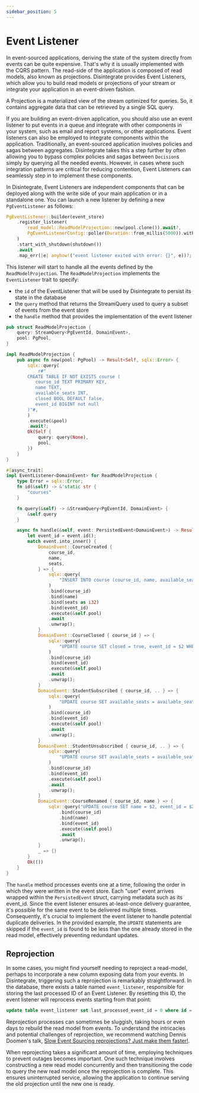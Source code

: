 ```yaml
---
sidebar_position: 5
---
```


# Event Listener

In event-sourced applications, deriving the state of the system directly from events can be quite expensive. That's why it is usually implemented with the CQRS pattern. The read-side of the application is composed of read models, also known as projections. Disintegrate provides Event Listeners, which allow you to build read models or projections of your stream or integrate your application in an event-driven fashion.

A Projection is a materialized view of the stream optimized for queries. So, it contains aggregate data that can be retrieved by a single SQL query.

If you are building an event-driven application, you should also use an event listener to put events in a queue and integrate with other components in your system, such as email and report systems, or other applications. 
Event listeners can also be employed to integrate components within the application. Traditionally, an event-sourced application involves policies and sagas between aggregates. Disintegrate takes this a step further by often allowing you to bypass complex policies and sagas between `Decision`s simply by querying all the needed events. However, in cases where such integration patterns are critical for reducing contention, Event Listeners can seamlessly step in to implement these components.

In Disintegrate, Event Listeners are independent components that can be deployed along with the write side of your main application or in a standalone one. You can launch a new listener by defining a new `PgEventListener` as follows:

```rust
PgEventListener::builder(event_store)
    .register_listener(
        read_model::ReadModelProjection::new(pool.clone()).await?,
        PgEventListenerConfig::poller(Duration::from_millis(5000)).with_notifier(),
    )
    .start_with_shutdown(shutdown())
    .await
    .map_err(|e| anyhow!("event listener exited with error: {}", e))?;
```
This listener will start to handle all the events defined by the `ReadModelProjection`. The `ReadModelProjection` implements the `EventListener` trait to specify:
* the `id` of the EventListener that will be used by Disintegrate to persist its state in the database
* the `query` method that returns the StreamQuery used to query a subset of events from the event store
* the `handle` method that provides the implementation of the event listener

```rust
pub struct ReadModelProjection {
    query: StreamQuery<PgEventId, DomainEvent>,
    pool: PgPool,
}

impl ReadModelProjection {
    pub async fn new(pool: PgPool) -> Result<Self, sqlx::Error> {
        sqlx::query(
            r#"
        CREATE TABLE IF NOT EXISTS course (
           course_id TEXT PRIMARY KEY,
           name TEXT,
           available_seats INT,
           closed BOOL DEFAULT false,
           event_id BIGINT not null
        )"#,
        )
        .execute(&pool)
        .await?;
        Ok(Self {
            query: query(None),
            pool,
        })
    }
}

#[async_trait]
impl EventListener<DomainEvent> for ReadModelProjection {
    type Error = sqlx::Error;
    fn id(&self) -> &'static str {
        "courses"
    }

    fn query(&self) -> &StreamQuery<PgEventId, DomainEvent> {
        &self.query
    }

    async fn handle(&self, event: PersistedEvent<DomainEvent>) -> Result<(), Self::Error> {
        let event_id = event.id();
        match event.into_inner() {
            DomainEvent::CourseCreated {
                course_id,
                name,
                seats,
            } => {
                sqlx::query(
                    "INSERT INTO course (course_id, name, available_seats, event_id) VALUES($1, $2, $3, $4) ON CONFLICT DO NOTHING",
                )
                .bind(course_id)
                .bind(name)
                .bind(seats as i32)
                .bind(event_id)
                .execute(&self.pool)
                .await
                .unwrap();
            }
            DomainEvent::CourseClosed { course_id } => {
                sqlx::query(
                    "UPDATE course SET closed = true, event_id = $2 WHERE course_id = $1 and event_id < $2",
                )
                .bind(course_id)
                .bind(event_id)
                .execute(&self.pool)
                .await
                .unwrap();
            }
            DomainEvent::StudentSubscribed { course_id, .. } => {
                sqlx::query(
                    "UPDATE course SET available_seats = available_seats - 1, event_id = $2 WHERE course_id = $1 and event_id < $2",
                )
                .bind(course_id)
                .bind(event_id)
                .execute(&self.pool)
                .await
                .unwrap();
            }
            DomainEvent::StudentUnsubscribed { course_id, .. } => {
                sqlx::query(
                    "UPDATE course SET available_seats = available_seats + 1, event_id = $2 WHERE course_id = $1 and event_id < $2",
                )
                .bind(course_id)
                .bind(event_id)
                .execute(&self.pool)
                .await
                .unwrap();
            }
            DomainEvent::CourseRenamed { course_id, name } => {
                sqlx::query("UPDATE course SET name = $2, event_id = $2 WHERE course_id = $1 and event_id < $2")
                    .bind(course_id)
                    .bind(name)
                    .bind(event_id)
                    .execute(&self.pool)
                    .await
                    .unwrap();
            }
            _ => {}
        }
        Ok(())
    }
}
```

The `handle` method processes events one at a time, following the order in which they were written in the event store. Each "user" event arrives wrapped within the `PersistedEvent` struct, carrying metadata such as its event_id. Since the event listener ensures at-least-once delivery guarantee, it's possible for the same event to be delivered multiple times. Consequently, it's crucial to implement the event listener to handle potential duplicate deliveries. In the provided example, the `UPDATE` statements are skipped if the `event_id` is found to be less than the one already stored in the read model, effectively preventing redundant updates.

## Reprojection

In some cases, you might find yourself needing to reproject a read-model, perhaps to incorporate a new column exposing data from your events. In Disintegrate, triggering such a reprojection is remarkably straightforward. In the database, there exists a table named `event_listener`, responsible for storing the last processed ID of an Event Listener. By resetting this ID, the event listener will reprocess events starting from that point:

```sql
update table event_listener set last_processed_event_id = 0 where id = 'my-read-model';
```

Reprojection processes can sometimes be sluggish, taking hours or even days to rebuild the read model from events. To understand the intricacies and potential challenges of reprojection, we recommend watching Dennis Doomen's talk, [Slow Event Sourcing reprojections? Just make them faster!](https://www.youtube.com/watch?v=EqVPqInQ6YM).

When reprojecting takes a significant amount of time, employing techniques to prevent outages becomes important. One such technique involves constructing a new read model concurrently and then transitioning the code to query the new read model once the reprojection is complete. This ensures uninterrupted service, allowing the application to continue serving the old projection until the new one is ready.
